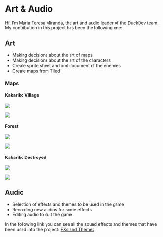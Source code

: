 # Art & Audio

Hi! I’m Maria Teresa Miranda, the art and audio leader of the DuckDev team. My contribution in this project has been the following one:

## Art

- Making decisions about the art of maps
- Making decisions about the art of the characters
- Create sprite sheet and xml document of the enemies
- Create maps from Tiled

### Maps
#### Kakariko Village

![](https://i.gyazo.com/3a6d67aebe29c21d20d1754ffe8d5561.gif)  

![](http://subirimagen.me/uploads/20170606140224.png) 

#### Forest

![](https://i.gyazo.com/be5f0c6d5b3e496ac496bc38894c081d.gif) 

![](http://subirimagen.me/uploads/20170606134157.png) 


#### Kakariko Destroyed

![](https://i.gyazo.com/d1f04dff5162d9e8d37600d4a7189230.gif)   

![](http://subirimagen.me/uploads/20170606134920.png) 

## Audio 

- Selection of effects and themes to be used in the game
- Recording new audios for some effects
- Editing audio to suit the game

In the following link you can see all the sound effects and themes that have been used into the project: [FXs and Themes](https://drive.google.com/drive/folders/0BxckAI21m37kTFJUQ3Nmc1Z0SW8?usp=sharing)    
